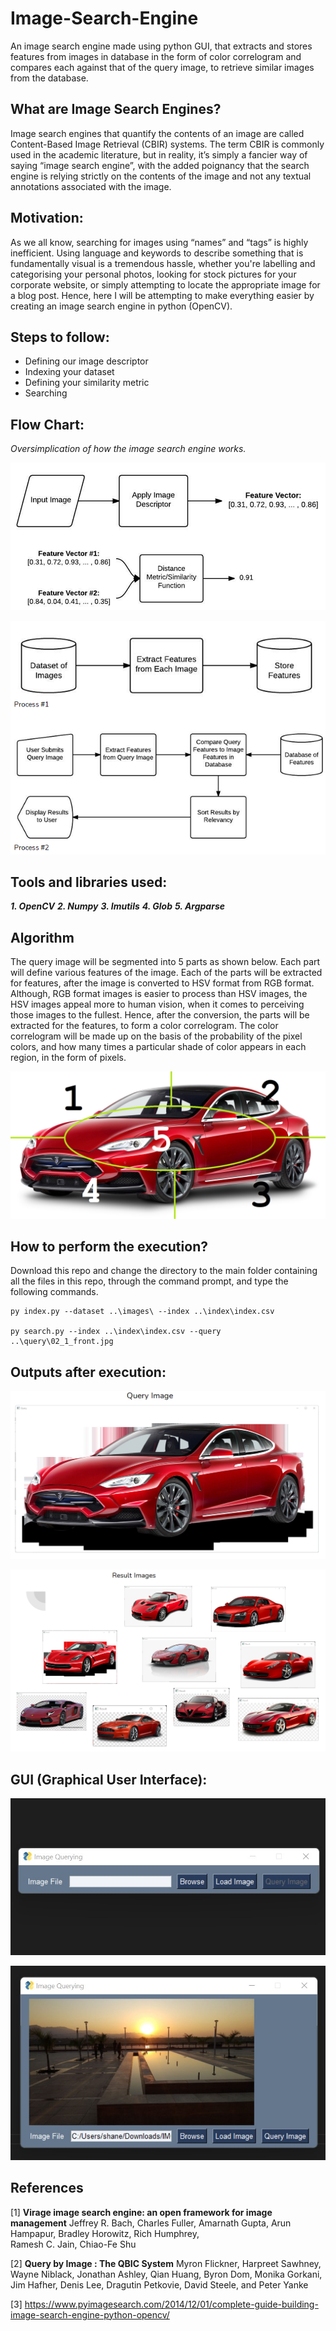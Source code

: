 # Image-Search-Engine
An image search engine made using python GUI, that extracts and stores features from images in database in the form of color correlogram and compares each against that of the query image, to retrieve similar images from the database.

## What are Image Search Engines?
Image search engines that quantify the contents of an image are called Content-Based Image Retrieval (CBIR) systems. The term CBIR is commonly used in the academic literature, but in reality, it’s simply a fancier way of saying “image search engine”, with the added poignancy that the search engine is relying strictly on the contents of the image and not any textual annotations associated with the image.

## Motivation:
As we all know, searching for images using “names” and “tags” is highly inefficient. Using language and keywords to describe something that is fundamentally visual is a tremendous hassle, whether you're labelling and categorising your personal photos, looking for stock pictures for your corporate website, or simply attempting to locate the appropriate image for a blog post. Hence, here I will be attempting to make everything easier by creating an image search engine in python (OpenCV).

## Steps to follow:
* Defining our image descriptor
* Indexing your dataset
* Defining your similarity metric
* Searching

## Flow Chart:
_Oversimplication of how the image search engine works._

![Data Flow](https://github.com/astrodestroyergithub/Image-Search-Engine/blob/master/assets/Data_Flow.png)

![Processes](https://github.com/astrodestroyergithub/Image-Search-Engine/blob/master/assets/Processes.png)

## Tools and libraries used:
_**1. OpenCV**_
_**2. Numpy**_
_**3. Imutils**_
_**4. Glob**_
_**5. Argparse**_

## Algorithm
The query image will be segmented into 5 parts as shown below. Each part will define various features of the image. Each of the parts will be extracted for features, after the image is converted to HSV format from RGB format. Although, RGB format images is easier to process than HSV images, the HSV images appeal more to human vision, when it comes to perceiving those images to the fullest. Hence, after the conversion, the parts will be extracted for the features, to form a color correlogram. The color correlogram will be made up on the basis of the probability of the pixel colors, and how many times a particular shade of color appears in each region, in the form of pixels.

![Query Image Segmented](https://github.com/astrodestroyergithub/Image-Search-Engine/blob/master/assets/temp.png)

## How to perform the execution?
Download this repo and change the directory to the main folder containing all the files in this repo, through the command prompt, and type the following commands.

```
py index.py --dataset ..\images\ --index ..\index\index.csv

py search.py --index ..\index\index.csv --query ..\query\02_1_front.jpg
```

## Outputs after execution:

![Query Image](https://github.com/astrodestroyergithub/Image-Search-Engine/blob/master/assets/Query_Image.png)

![result Images](https://github.com/astrodestroyergithub/Image-Search-Engine/blob/master/assets/Result_Images.png)

## GUI (Graphical User Interface):

![GUI Bar](https://github.com/astrodestroyergithub/Image-Search-Engine/blob/master/assets/Bar.jpg)

![GUI Display](https://github.com/astrodestroyergithub/Image-Search-Engine/blob/master/assets/Display.jpg)

## References

[1] **Virage image search engine: an open framework for image management** Jeffrey R. Bach, Charles Fuller, Amarnath Gupta, Arun Hampapur, Bradley Horowitz, Rich Humphrey,  
Ramesh C. Jain, Chiao-Fe Shu 


[2] **Query by Image : The QBIC System** Myron Flickner, Harpreet Sawhney, Wayne Niblack, Jonathan Ashley, Qian Huang, Byron Dom, Monika Gorkani, Jim Hafher, Denis Lee, Dragutin Petkovie, David Steele, and Peter Yanke

[3] https://www.pyimagesearch.com/2014/12/01/complete-guide-building-image-search-engine-python-opencv/